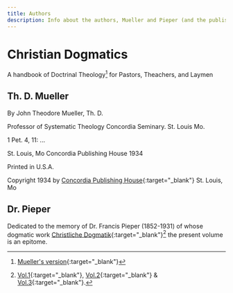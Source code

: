 ```yaml
---
title: Authors
description: Info about the authors, Mueller and Pieper (and the publisher).
---
```


# Christian Dogmatics
A handbook of Doctrinal Theology[^1] 
for 
Pastors, Theachers, and Laymen 

## Th. D. Mueller
By 
John Theodore Mueller, Th. D. 

Professor of Systematic Theology 
Concordia Seminary. St. Louis Mo. 

1 Pet. 4, 11: ...

St. Louis, Mo 
Concordia Publishing House 
1934 

Printed in U.S.A.

Copyright 1934 
by 
[Concordia Publishing House](https://www.cph.org/Christian-Dogmatics){:target="_blank"} 
St. Louis, Mo

## Dr. Pieper
Dedicated to the memory
of 
Dr. Francis Pieper
(1852-1931)
of whose dogmatic work
[Christliche Dogmatik](https://archive.org/details/Christliche_Dogmatik_Erster_Band/mode/2up){:target="_blank"}[^2] 
the present volume is an epitome.

[^1]: [Mueller's version](https://archive.org/details/muellerchristiandogmatics/mode/2up){:target="_blank"}
[^2]: [Vol.1](https://archive.org/details/christliche-dogmatik-vol-1-2023-10-31-deep-l-en-no-highlight/mode/2up){:target="_blank"}, [Vol.2](https://archive.org/details/pieper-cdk-2-001-672-deep-l-en/mode/2up){:target="_blank"} & [Vol.3](https://archive.org/details/cdk-vol-3-deep-l-en-corrected-2023-11-28-no-shading/mode/2up){:target="_blank"}.
